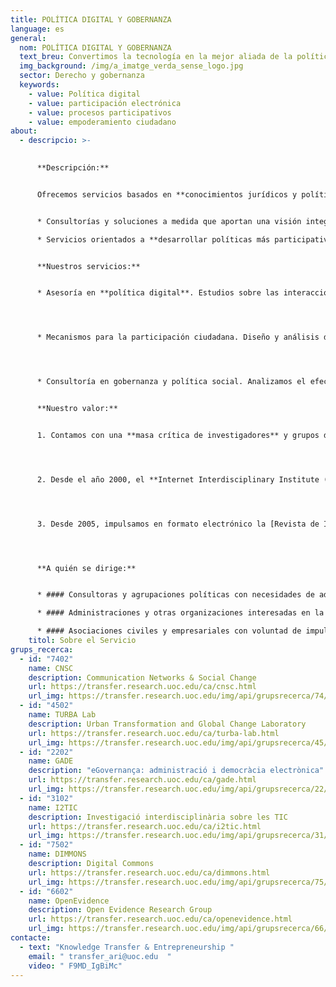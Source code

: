```yaml
---
title: POLÍTICA DIGITAL Y GOBERNANZA
language: es
general:
  nom: POLÍTICA DIGITAL Y GOBERNANZA
  text_breu: Convertimos la tecnología en la mejor aliada de la política social.
  img_background: /img/a_imatge_verda_sense_logo.jpg
  sector: Derecho y gobernanza
  keywords:
    - value: Política digital
    - value: participación electrónica
    - value: procesos participativos
    - value: empoderamiento ciudadano
about:
  - descripcio: >-
      

      **Descripción:**


      Ofrecemos servicios basados en **conocimientos jurídicos y políticos** punteros vinculados al entorno digital y tecnológico. Con un equipo multidisciplinario, nos especializamos en:


      * Consultorías y soluciones a medida que aportan una visión integral del derecho, la política y la gobernanza en la era digital.

      * Servicios orientados a **desarrollar políticas más participativas y próximas** a la sociedad para responder a las nuevas necesidades de los ciudadanos, las empresas y las instituciones.


      **Nuestros servicios:**


      * Asesoría en **política digital**. Estudios sobre las interacciones entre las tecnologías digitales, la política y los movimientos sociales, así como consultoría sobre el consumo de información política en la red y su vinculación con aspectos clave como por ejemplo la fijación de la agenda política o las actitudes políticas de los ciudadanos.




      * Mecanismos para la participación ciudadana. Diseño y análisis de procesos y variables sociodemográficas para la participación electrónica, y el fomento de la economía y la política colaborativa. También abordamos el desarrollo de aplicaciones y software ágiles para los procesos participativos. 




      * Consultoría en gobernanza y política social. Analizamos el efecto de las TIC en el empoderamiento ciudadano y la gobernanza. También analizamos las políticas públicas en el ámbito social y epidemiológico.


      **Nuestro valor:**


      1. Contamos con una **masa crítica de investigadores** y grupos de investigación que son referentes internacionales en el impacto de la tecnología digital e internet en el derecho y la política.




      2. Desde el año 2000, el **Internet Interdisciplinary Institute (**IN3) es nuestro centro de referencia en I&I y está dirigido al estudio de internet y de los efectos de la interacción entre las tecnologías digitales y la actividad humana. 




      3. Desde 2005, impulsamos en formato electrónico la [Revista de Internet, Derecho y Política](https://www.raco.cat/index.php/IDP/index), una publicación donde **participan expertos internacionales** para tratar los retos y las cuestiones que generan las TIC en los ámbitos del derecho y la política. 




      **A quién se dirige:**


      * #### Consultoras y agrupaciones políticas con necesidades de adaptarse a la era digital.

      * #### Administraciones y otras organizaciones interesadas en la implementación de procesos participativos. 

      * #### Asociaciones civiles y empresariales con voluntad de impulsar políticas e iniciativas concretas.
    titol: Sobre el Servicio
grups_recerca:
  - id: "7402"
    name: CNSC
    description: Communication Networks & Social Change
    url: https://transfer.research.uoc.edu/ca/cnsc.html
    url_img: https://transfer.research.uoc.edu/img/api/grupsrecerca/74/image/1594122351477
  - id: "4502"
    name: TURBA Lab
    description: Urban Transformation and Global Change Laboratory
    url: https://transfer.research.uoc.edu/ca/turba-lab.html
    url_img: https://transfer.research.uoc.edu/img/api/grupsrecerca/45/image/1594289098765
  - id: "2202"
    name: GADE
    description: "eGovernança: administració i democràcia electrònica"
    url: https://transfer.research.uoc.edu/ca/gade.html
    url_img: https://transfer.research.uoc.edu/img/api/grupsrecerca/22/image/1579101717481
  - id: "3102"
    name: I2TIC
    description: Investigació interdisciplinària sobre les TIC
    url: https://transfer.research.uoc.edu/ca/i2tic.html
    url_img: https://transfer.research.uoc.edu/img/api/grupsrecerca/31/image/1594110460538
  - id: "7502"
    name: DIMMONS
    description: Digital Commons
    url: https://transfer.research.uoc.edu/ca/dimmons.html
    url_img: https://transfer.research.uoc.edu/img/api/grupsrecerca/75/image/1594189171998
  - id: "6602"
    name: OpenEvidence
    description: Open Evidence Research Group
    url: https://transfer.research.uoc.edu/ca/openevidence.html
    url_img: https://transfer.research.uoc.edu/img/api/grupsrecerca/66/image/1594111453905
contacte:
  - text: "Knowledge Transfer & Entrepreneurship "
    email: " transfer_ari@uoc.edu  "
    video: " F9MD_IgBiMc"
---
```

